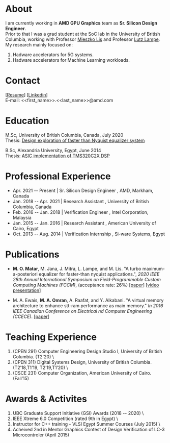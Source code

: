 # About

I am currently working in **AMD GPU Graphics** team as **Sr. Silicon Design Engineer**. \
Prior to that I was a grad student at the SoC lab in  the University of British Columbia, working with Professor [Mieszko Lis](http://mieszko.ece.ubc.ca/) and Professor [Lutz Lampe](http://www.ece.ubc.ca/~lampe/). \
My research mainly focused on:  
1) Hadware accelerators for 5G systems.  
2) Hadware accelerators for Machine Learning workloads.  

# Contact

[[Resume](./docs/resume.pdf)] 
[[Linkedin](https://linkedin.com/in/momran66)]  \
E-mail: <<first_name>>.<<last_name>>@amd.com

# Education

M.Sc, University of British Columbia, Canada, July 2020 \
Thesis: [Design exploration of faster than Nyquist equalizer system](https://open.library.ubc.ca/cIRcle/collections/ubctheses/24/items/1.0392616)

B.Sc, Alexandria University, Egypt, June 2014  \
Thesis: [ASIC implementation of TMS320C2X DSP](docs/toledo.pdf)

# Professional Experience

* Apr. 2021 -- Present  | Sr. Silicon Design Engineer       , AMD, Markham, Canada                    
* Jan. 2018 -- Apr. 2021  | Research Assistant        , University of British Columbia, Canada   
* Feb. 2016 -- Jan. 2018  | Verification Engineer       , Intel Corporation, Malaysia             
* Jan. 2015 -- Jan. 2016  | Research Assistant              , American University of Cairo, Egypt      
* Oct. 2013 -- Aug. 2014  | Verification Internship         , Si-ware Systems, Egypt                  

# Publications

* **M. O. Matar**, M. Jana, J. Mitra, L. Lampe, and M. Lis. "A turbo maximum-a-posteriori equalizer for faster-than nyquist
applications.", _2020 IEEE 28th Annual International Symposium on Field-Programmable Custom Computing Machines (FCCM)_, (acceptance rate: 26%)
[[paper](https://ieeexplore.ieee.org/abstract/document/9114873)] [[video presentation](https://www.youtube.com/watch?v=sY71FAcP8Bg)]

* M. A. Ewais, **M. A. Omran**, A. Raafat, and Y. Alkabani. "A virtual memory architecture to enhance stt-ram performance as main memory." _In 2016 IEEE Canadian Conference on Electrical  nd Computer Engineering (CCECE)_. [[paper](https://ieeexplore.ieee.org/document/7726657)]

# Teaching Experience

1) (CPEN 291) Computer Engineering Design Studio I, University of British Columbia. (T2'20) \
2) (CPEN 311) Digital Systems Design, University of British Columbia.(T2’18,T1’19, T2’19,T1’20) \
3) (CSCE 231) Computer Organization, American University of Cairo.(Fall’15)

# Awards & Activites 

1) UBC Graduate Support Initiative (GSI) Awards (2018 -- 2020) \
3) IEEE Xtreme 6.0 Competition (rated 9th in Egypt) \ 
4) Instructor for C++ training - VLSI Egypt Summer Courses (July 2015) \
5) Acheived 2nd in Mentor Graphics Contest of Design Verification of LC-3 Microcontroler (April 2015)
